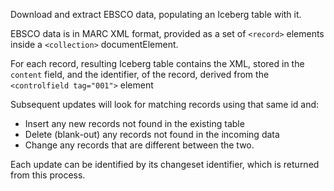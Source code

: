 Download and extract EBSCO data, populating an Iceberg table with it.

EBSCO data is in MARC XML format, provided as a set of `<record>` elements inside a `<collection>` documentElement.

For each record, resulting Iceberg table contains the XML, stored in the `content` field, and the identifier, of the
record,
derived from the `<controlfield tag="001">` element

Subsequent updates will look for matching records using that same id and:

* Insert any new records not found in the existing table
* Delete (blank-out) any records not found in the incoming data
* Change any records that are different between the two.

Each update can be identified by its changeset identifier, which is returned from this process.